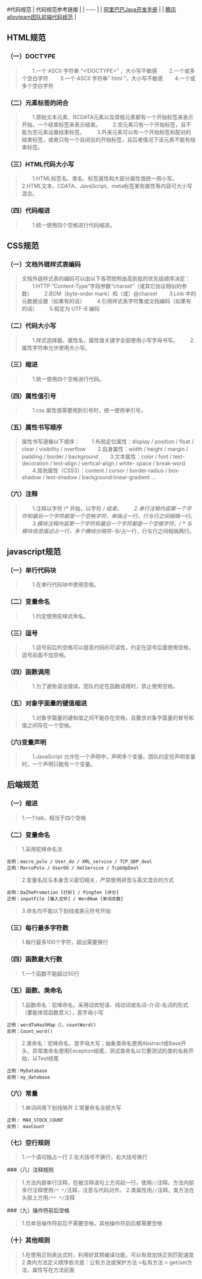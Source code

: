#代码规范
|  代码规范参考链接  | 
|  ----  | 
| [阿里巴巴Java开发手册](https://github.com/chjw8016/alibaba-java-style-guide)  | 
| [腾讯alloyteam团队前端代码规范](https://www.w3cschool.cn/wematy/wematy-tizr3bsp.html)  |

## HTML规范

### （一）DOCTYPE
> &ensp;&ensp;&ensp;&ensp;1.一个 ASCII 字符串 “<!DOCTYPE>” ，大小写不敏感
> &ensp;&ensp;&ensp;&ensp;2.一个或多个空白字符
> &ensp;&ensp;&ensp;&ensp;3.一个 ASCII 字符串” html ”，大小写不敏感
> &ensp;&ensp;&ensp;&ensp;4.一个或多个空白字符

### （二）元素标签的闭合
> &ensp;&ensp;&ensp;&ensp;1.原始文本元素、RCDATA元素以及常规元素都有一个开始标签来表示开始，一个结束标签来表示结束。
> &ensp;&ensp;&ensp;&ensp;2.空元素只有一个开始标签，且不能为空元素设置结束标签。
> &ensp;&ensp;&ensp;&ensp;3.外来元素可以有一个开始标签和配对的结束标签，或者只有一个自闭合的开始标签，且后者情况下该元素不能有结束标签。

### （三）HTML代码大小写
> &ensp;&ensp;&ensp;&ensp;1.HTML标签名、类名、标签属性和大部分属性值统一用小写。
> &ensp;&ensp;&ensp;&ensp;2.HTML文本、CDATA、JavaScript、meta标签某些属性等内容可大小写混合。

### （四）代码缩进
> &ensp;&ensp;&ensp;&ensp;1.统一使用四个空格进行代码缩进。

## CSS规范

### （一）文档外链样式表编码
> 文档外链样式表的编码可以由以下各项按照由高到低的优先级顺序决定：
> &ensp;&ensp;&ensp;&ensp;1.HTTP “Content-Type”字段参数“charset”（或其它协议相似的参数）
> &ensp;&ensp;&ensp;&ensp;2.BOM（byte-order mark）和（或）@charset
> &ensp;&ensp;&ensp;&ensp;3.Link 中的元数据设置（如果有的话）
> &ensp;&ensp;&ensp;&ensp;4.引用样式表字符集或文档编码（如果有的话）
> &ensp;&ensp;&ensp;&ensp;5.假定为 UTF-8 编码

### （二）代码大小写
> &ensp;&ensp;&ensp;&ensp;1.样式选择器，属性名，属性值关键字全部使用小写字母书写。
> &ensp;&ensp;&ensp;&ensp;2.属性字符串允许使用大小写。

### （三）缩进
> &ensp;&ensp;&ensp;&ensp;1.统一使用四个空格进行代码。

### （四）属性值引号
> &ensp;&ensp;&ensp;&ensp;1.css 属性值需要用到引号时，统一使用单引号。

### （五）属性书写顺序
> 属性书写遵循以下顺序：
> &ensp;&ensp;&ensp;&ensp;1.布局定位属性：display / position / float / clear / visibility / overflow
> &ensp;&ensp;&ensp;&ensp;2.自身属性：width / height / margin / padding / border / background
> &ensp;&ensp;&ensp;&ensp;3.文本属性：color / font / text-decoration / text-align / vertical-align / white- space / break-word
> &ensp;&ensp;&ensp;&ensp;4.其他属性（CSS3）：content / cursor / border-radius / box-shadow / text-shadow / background:linear-gradient …

### （六）注释
> &ensp;&ensp;&ensp;&ensp;1.注释以字符 /* 开始，以字符 */ 结束。
> &ensp;&ensp;&ensp;&ensp;2.单行注释内容第一个字符和最后一个字符都是一个空格字符，单独占一行，行与行之间相隔一行。
> &ensp;&ensp;&ensp;&ensp;3.模块注释内容第一个字符和最后一个字符都是一个空格字符，/ * 与 模块信息描述占一行，多个横线分隔符-与*/占一行，行与行之间相隔两行。

## javascript规范

### （一）单行代码块
> &ensp;&ensp;&ensp;&ensp;1.在单行代码块中使用空格。

### （二）变量命名
> &ensp;&ensp;&ensp;&ensp;1.约定使用驼峰式命名。

### （三）逗号
> &ensp;&ensp;&ensp;&ensp;1.逗号前后的空格可以提高代码的可读性，约定在逗号后面使用空格，逗号前面不加空格。

### （四）函数调用
> &ensp;&ensp;&ensp;&ensp;1.为了避免语法错误，团队约定在函数调用时，禁止使用空格。

### （五）对象字面量的键值缩进
> &ensp;&ensp;&ensp;&ensp;1.对象字面量的键和值之间不能存在空格，且要求对象字面量的冒号和值之间存在一个空格。

### （六)变量声明
> &ensp;&ensp;&ensp;&ensp;1.JavaScript 允许在一个声明中，声明多个变量。团队约定在声明变量时，一个声明只能有一个变量。

## 后端规范

### （一）缩进

>1.一个tab，相当于四个空格

### （二）变量命名

>1.采用驼峰命名法

```
反例：macro_polo / User_do / XML_service / TCP_UDP_deal
正例：MarcoPolo / UserDO / XmlService / TcpUdpDeal 
```

>2.变量名应与本身含义密切相关，严禁使用拼音与英文混合的方式

```
反例：DaZhePromotion [打折] / Pingfen [评分]
正例：inputFile [输入文件] / WordNum [单词总数]
```

>3.命名均不能以下划线或美元符号开始

### （三）每行最多字符数

>1.每行最多100个字符，超出需要换行

### （四）函数最大行数

>1.一个函数不能超过50行

### （五）函数、类命名

>1.函数命名：驼峰命名，采用动宾短语、纯动词或名词-介词-名词的形式（要能体现函数意义），首字母小写

```
正例：wordToHashMap（）、countWord()
反例：Count_word()
```

>2.类命名：驼峰命名，首字母大写；抽象类命名使用Abstract或Base开头，异常类命名使用Exception结尾，测试类命名以它要测试的类的名称开始，以Test结尾

```
正例：MyDatabase
反例：my_database
```

### （六）常量

>1.单词间用下划线隔开
>2.常量命名全部大写

```
正例： MAX_STOCK_COUNT
反例： maxCount
```

### （七）空行规则

>1.一个语句独占一行
>2.左大括号不换行，右大括号换行

###（八）注释规则
>1.方法内部单行注释，在被注释语句上方另起一行，使用`//`注释。方法内部多行注释使用`/* */`注释，注意与代码对齐。
>2.类属性用`//`注释，类方法在头部上方用`/** */`注释

###（九）操作符前后空格
>1.仅单目操作符前后不需要空格，其他操作符前后都需要空格

### （十）其他规则

>1.在使用正则表达式时，利用好其预编译功能，可以有效加快正则匹配速度
>2.类内方法定义顺序依次是：公有方法或保护方法 >私有方法 > get/set方法，属性写在方法前面




